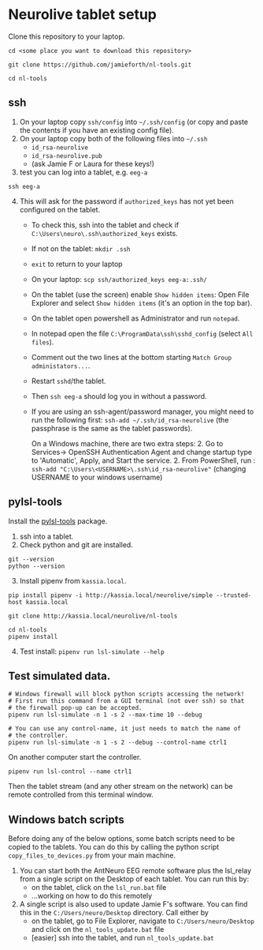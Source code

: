 # Neurolive tablet setup

Clone this repository to your laptop.

```
cd <some place you want to download this repository>

git clone https://github.com/jamieforth/nl-tools.git

cd nl-tools
```

## ssh

1. On your laptop copy `ssh/config` into `~/.ssh/config` (or copy and
   paste the contents if you have an existing config file).
2. On your laptop copy both of the following files into `~/.ssh`
   - `id_rsa-neurolive`
   - `id_rsa-neurolive.pub`
   - (ask Jamie F or Laura for these keys!)
3. test you can log into a tablet, e.g. `eeg-a`

```
ssh eeg-a
```

4. This will ask for the password if `authorized_keys` has not yet
   been configured on the tablet.
   - To check this, ssh into the tablet and check if
     `C:\Users\neuro\.ssh\authorized_keys` exists.
   - If not on the tablet: `mkdir .ssh`
   - `exit` to return to your laptop
   - On your laptop: `scp ssh/authorized_keys eeg-a:.ssh/`
   - On the tablet (use the screen) enable `Show hidden items`: Open
     File Explorer and select `Show hidden items` (it's an option in
     the top bar).
   - On the tablet open powershell as Administrator and run `notepad`.
   - In notepad open the file `C:\ProgramData\ssh\sshd_config` (select
     `All files`).
   - Comment out the two lines at the bottom starting `Match Group
     administators...`.
   - Restart `sshd`/the tablet.
   - Then `ssh eeg-a` should log you in without a password.
   - If you are using an ssh-agent/password manager, you might need to
     run the following first: `ssh-add ~/.ssh/id_rsa-neurolive` (the
     passphrase is the same as the tablet passwords).

     On a Windows machine, there are two extra steps:
      2. Go to Services-> OpenSSH Authentication Agent and change startup type to 'Automatic', Apply, and Start the service.
      2. From PowerShell, run : `ssh-add "C:\Users\<USERNAME>\.ssh\id_rsa-neurolive"` (changing USERNAME to your windows username)


## pylsl-tools

Install the [pylsl-tools](https://github.com/jamieforth/pylsl-tools)
package.


1. ssh into a tablet.
2. Check python and git are installed.

```
git --version
python --version
```

3. Install pipenv from `kassia.local`.

```
pip install pipenv -i http://kassia.local/neurolive/simple --trusted-host kassia.local
```

```
git clone http://kassia.local/neurolive/nl-tools
```

```
cd nl-tools
pipenv install
```

4. Test install: `pipenv run lsl-simulate --help`


## Test simulated data.

```
# Windows firewall will block python scripts accessing the network!
# First run this command from a GUI terminal (not over ssh) so that
# the firewall pop-up can be accepted.
pipenv run lsl-simulate -n 1 -s 2 --max-time 10 --debug
```

```
# You can use any control-name, it just needs to match the name of 
# the controller.
pipenv run lsl-simulate -n 1 -s 2 --debug --control-name ctrl1
```

On another computer start the controller.

```
pipenv run lsl-control --name ctrl1
```

Then the tablet stream (and any other stream on the network) can be
remote controlled from this terminal window.


## Windows batch scripts

Before doing any of the below options, some batch scripts need to be copied to the tablets. You can do this by calling the python script ```copy_files_to_devices.py``` from your main machine.

1. You can start both the AntNeuro EEG remote software plus the lsl_relay from a single script on the Desktop of each tablet. You can run this by:
   - on the tablet, click on the ```lsl_run.bat``` file
   - ...working on how to do this remotely
2. A single script is also used to update Jamie F's software. You can find this in the ```C:/Users/neuro/Desktop```  directory. Call either by
   - on the tablet, go to File Explorer, navigate to ```C:/Users/neuro/Desktop``` and click on the ```nl_tools_update.bat``` file
   - [easier] ssh into the tablet, and run ```nl_tools_update.bat```
   
     
   
